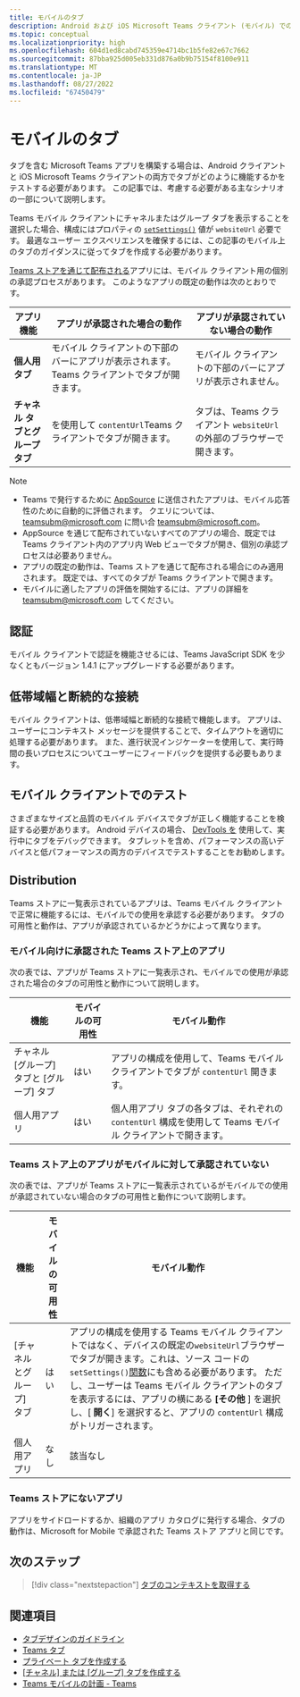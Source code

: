 ```yaml
---
title: モバイルのタブ
description: Android および iOS Microsoft Teams クライアント (モバイル) でのタブ機能、認証、低帯域幅接続、テスト、または配布方法について説明します。
ms.topic: conceptual
ms.localizationpriority: high
ms.openlocfilehash: 604d1ed8cabd745359e4714bc1b5fe82e67c7662
ms.sourcegitcommit: 87bba925d005eb331d876a0b9b75154f8100e911
ms.translationtype: MT
ms.contentlocale: ja-JP
ms.lasthandoff: 08/27/2022
ms.locfileid: "67450479"
---
```

# <a name="tabs-on-mobile"></a>モバイルのタブ

タブを含む Microsoft Teams アプリを構築する場合は、Android クライアントと iOS Microsoft Teams クライアントの両方でタブがどのように機能するかをテストする必要があります。 この記事では、考慮する必要がある主なシナリオの一部について説明します。

Teams モバイル クライアントにチャネルまたはグループ タブを表示することを選択した場合、構成にはプロパティの [`setSettings()`](/javascript/api/@microsoft/teams-js/microsoftteams.settings?view=msteams-client-js-latest#@microsoft-teams-js-microsoftteams-settings-setsettings&preserve-view=true) 値が `websiteUrl` 必要です。 最適なユーザー エクスペリエンスを確保するには、この記事のモバイル上のタブのガイダンスに従ってタブを作成する必要があります。

[Teams ストアを通じて配布される](~/concepts/deploy-and-publish/appsource/publish.md)アプリには、モバイル クライアント用の個別の承認プロセスがあります。 このようなアプリの既定の動作は次のとおりです。

| **アプリ機能** | **アプリが承認された場合の動作** | **アプリが承認されていない場合の動作** |
| --- | --- | --- |
| **個人用タブ** | モバイル クライアントの下部のバーにアプリが表示されます。 Teams クライアントでタブが開きます。 | モバイル クライアントの下部のバーにアプリが表示されません。 |
| **チャネル タブとグループ タブ** | を使用して `contentUrl`Teams クライアントでタブが開きます。 | タブは、Teams クライアント `websiteUrl`の外部のブラウザーで開きます。 |

> [!NOTE]
>
> * Teams で発行するために [AppSource](https://appsource.microsoft.com) に送信されたアプリは、モバイル応答性のために自動的に評価されます。 クエリについては、teamsubm@microsoft.com に問い合 teamsubm@microsoft.com。
> * AppSource を通じて配布されていないすべてのアプリの場合、既定では Teams クライアント内のアプリ内 Web ビューでタブが開き、個別の承認プロセスは必要ありません。
> * アプリの既定の動作は、Teams ストアを通じて配布される場合にのみ適用されます。 既定では、すべてのタブが Teams クライアントで開きます。
> * モバイルに適したアプリの評価を開始するには、アプリの詳細を teamsubm@microsoft.com してください。

## <a name="authentication"></a>認証

モバイル クライアントで認証を機能させるには、Teams JavaScript SDK を少なくともバージョン 1.4.1 にアップグレードする必要があります。

## <a name="low-bandwidth-and-intermittent-connections"></a>低帯域幅と断続的な接続

モバイル クライアントは、低帯域幅と断続的な接続で機能します。 アプリは、ユーザーにコンテキスト メッセージを提供することで、タイムアウトを適切に処理する必要があります。 また、進行状況インジケーターを使用して、実行時間の長いプロセスについてユーザーにフィードバックを提供する必要もあります。

## <a name="testing-on-mobile-clients"></a>モバイル クライアントでのテスト

さまざまなサイズと品質のモバイル デバイスでタブが正しく機能することを検証する必要があります。 Android デバイスの場合、 [DevTools を](~/tabs/how-to/developer-tools.md) 使用して、実行中にタブをデバッグできます。 タブレットを含め、パフォーマンスの高いデバイスと低パフォーマンスの両方のデバイスでテストすることをお勧めします。

## <a name="distribution"></a>Distribution

Teams ストアに一覧表示されているアプリは、Teams モバイル クライアントで正常に機能するには、モバイルでの使用を承認する必要があります。 タブの可用性と動作は、アプリが承認されているかどうかによって異なります。

### <a name="apps-on-teams-store-approved-for-mobile"></a>モバイル向けに承認された Teams ストア上のアプリ

次の表では、アプリが Teams ストアに一覧表示され、モバイルでの使用が承認された場合のタブの可用性と動作について説明します。

|機能   |モバイルの可用性   |モバイル動作|
|----------|-----------|------------|
|チャネル <br /> [グループ] タブと [グループ] タブ|はい|アプリの構成を使用して、Teams モバイル クライアントでタブが `contentUrl` 開きます。|
|個人用アプリ|はい|個人用アプリ タブの各タブは、それぞれの `contentUrl` 構成を使用して Teams モバイル クライアントで開きます。|

### <a name="apps-on-teams-store-not-approved-for-mobile"></a>Teams ストア上のアプリがモバイルに対して承認されていない

次の表では、アプリが Teams ストアに一覧表示されているがモバイルでの使用が承認されていない場合のタブの可用性と動作について説明します。

| 機能 | モバイルの可用性 | モバイル動作 |
|----------|-----------|------------|
|[チャネルとグループ] タブ|はい|アプリの構成を使用する Teams モバイル クライアントではなく、デバイスの既定の`websiteUrl`ブラウザーでタブが開きます。これは、ソース コードの`setSettings()`[関数](/microsoftteams/platform/tabs/how-to/using-teams-client-sdk#settings-namespace)にも含める必要があります。 ただし、ユーザーは Teams モバイル クライアントのタブを表示するには、アプリの横にある **[その他** ] を選択し、[ **開く**] を選択すると、アプリの `contentUrl` 構成がトリガーされます。|
|個人用アプリ|なし|該当なし|

### <a name="apps-not-on-teams-store"></a>Teams ストアにないアプリ

アプリをサイドロードするか、組織のアプリ カタログに発行する場合、タブの動作は、Microsoft for Mobile で承認された Teams ストア アプリと同じです。

## <a name="next-step"></a>次のステップ

> [!div class="nextstepaction"]
> [タブのコンテキストを取得する](~/tabs/how-to/access-teams-context.md)

## <a name="see-also"></a>関連項目

* [タブデザインのガイドライン](~/tabs/design/tabs.md)
* [Teams タブ](~/tabs/what-are-tabs.md)
* [プライベート タブを作成する](~/tabs/how-to/create-personal-tab.md)
* [[チャネル] または [グループ] タブを作成する](~/tabs/how-to/create-channel-group-tab.md)
* [Teams モバイルの計画 - Teams](~/concepts/design/plan-responsive-tabs-for-teams-mobile.md)
